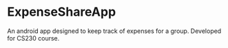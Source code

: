 # ExpenseShareApp
An android app designed to keep track of expenses for a group. Developed for CS230 course.
